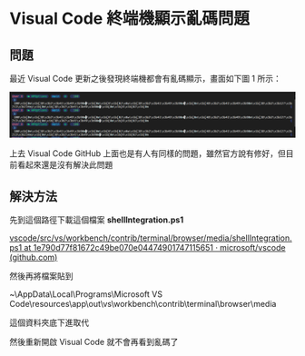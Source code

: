 # Visual Code 終端機顯示亂碼問題

## 問題

最近 Visual Code 更新之後發現終端機都會有亂碼顯示，畫面如下圖 1 所示：

![](./images/01.png)

上去 Visual Code GitHub 上面也是有人有同樣的問題，雖然官方說有修好，但目前看起來還是沒有解決此問題

## 解決方法

先到這個路徑下載這個檔案 **shellIntegration.ps1**

[vscode/src/vs/workbench/contrib/terminal/browser/media/shellIntegration.ps1 at 1e790d77f81672c49be070e04474901747115651 · microsoft/vscode (github.com)](https://github.com/microsoft/vscode/blob/1e790d77f81672c49be070e04474901747115651/src/vs/workbench/contrib/terminal/browser/media/shellIntegration.ps1#L22)

然後再將檔案貼到

~\AppData\Local\Programs\Microsoft VS Code\resources\app\out\vs\workbench\contrib\terminal\browser\media

這個資料夾底下進取代

然後重新開啟 Visual Code 就不會再看到亂碼了
